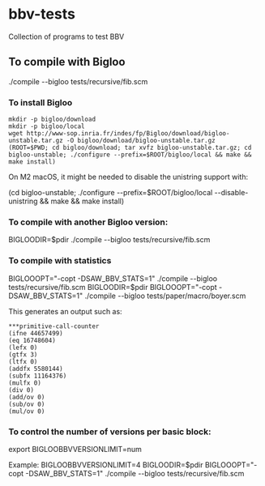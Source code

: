 # bbv-tests

Collection of programs to test BBV

## To compile with Bigloo

  ./compile --bigloo tests/recursive/fib.scm

### To install Bigloo

```
mkdir -p bigloo/download
mkdir -p bigloo/local
wget http://www-sop.inria.fr/indes/fp/Bigloo/download/bigloo-unstable.tar.gz -O bigloo/download/bigloo-unstable.tar.gz
(ROOT=$PWD; cd bigloo/download; tar xvfz bigloo-unstable.tar.gz; cd bigloo-unstable; ./configure --prefix=$ROOT/bigloo/local && make && make install)
```

On M2 macOS, it might be needed to disable the unistring support with:

(cd bigloo-unstable; ./configure --prefix=$ROOT/bigloo/local --disable-unistring && make && make install)


### To compile with another Bigloo version:

  BIGLOODIR=$pdir ./compile --bigloo tests/recursive/fib.scm
  
### To compile with statistics

  BIGLOOOPT="-copt -DSAW_BBV_STATS=1" ./compile --bigloo tests/recursive/fib.scm
  BIGLOODIR=$pdir BIGLOOOPT="-copt -DSAW_BBV_STATS=1" ./compile --bigloo tests/paper/macro/boyer.scm

This generates an output such as:

```
***primitive-call-counter
(ifne 44657499)
(eq 16748604)
(lefx 0)
(gtfx 3)
(ltfx 0)
(addfx 5580144)
(subfx 11164376)
(mulfx 0)
(div 0)
(add/ov 0)
(sub/ov 0)
(mul/ov 0)
```

### To control the number of versions per basic block:

  export BIGLOOBBVVERSIONLIMIT=num 
  
Example:
  BIGLOOBBVVERSIONLIMIT=4 BIGLOODIR=$pdir BIGLOOOPT="-copt -DSAW_BBV_STATS=1" ./compile --bigloo tests/recursive/fib.scm
